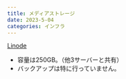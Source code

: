 ```yaml
---
title: メディアストレージ
date: 2023-5-04
categories: インフラ
---
```


[Linode](https://www.linode.com/ja/products/object-storage/)

- 容量は250GB。（他3サーバーと共有）
- バックアップは特に行っていません。
